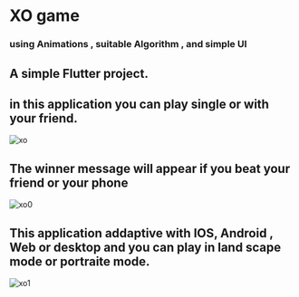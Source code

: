 # XO game

### using Animations , suitable Algorithm , and simple UI 
## A simple Flutter project.

## in this application you can play single or with your friend.

![xo](https://user-images.githubusercontent.com/57181709/189359461-c40df7ef-c7ca-45a2-9c44-169fee421f70.PNG)



## The winner message will appear if you beat your friend or your phone 

![xo0](https://user-images.githubusercontent.com/57181709/189359823-1a830bed-0ed0-460c-807a-11c8b158965b.PNG)

## This application addaptive with IOS, Android , Web or desktop and you can play in land scape mode or portraite mode.

![xo1](https://user-images.githubusercontent.com/57181709/189360593-9758964c-6ed6-4bef-a489-e725083eab82.PNG)
